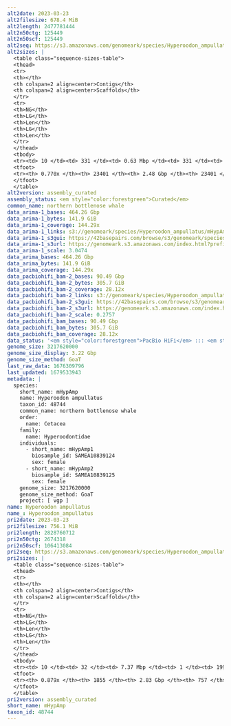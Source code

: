 ```yaml
---
alt2date: 2023-03-23
alt2filesize: 678.4 MiB
alt2length: 2477781444
alt2n50ctg: 125449
alt2n50scf: 125449
alt2seq: https://s3.amazonaws.com/genomeark/species/Hyperoodon_ampullatus/mHypAmp2/assembly_curated/mHypAmp2.alt.cur.20230323.fasta.gz
alt2sizes: |
  <table class="sequence-sizes-table">
  <thead>
  <tr>
  <th></th>
  <th colspan=2 align=center>Contigs</th>
  <th colspan=2 align=center>Scaffolds</th>
  </tr>
  <tr>
  <th>NG</th>
  <th>LG</th>
  <th>Len</th>
  <th>LG</th>
  <th>Len</th>
  </tr>
  </thead>
  <tbody>
  <tr><td> 10 </td><td> 331 </td><td> 0.63 Mbp </td><td> 331 </td><td> 0.63 Mbp </td></tr>  <tr><td> 20 </td><td> 997 </td><td> 392.69 Kbp </td><td> 997 </td><td> 392.69 Kbp </td></tr>  <tr><td> 30 </td><td> 1982 </td><td> 274.76 Kbp </td><td> 1982 </td><td> 274.76 Kbp </td></tr>  <tr><td> 40 </td><td> 3390 </td><td> 190.50 Kbp </td><td> 3390 </td><td> 190.50 Kbp </td></tr>  <tr style="background-color:#cccccc;"><td> 50 </td><td> 5467 </td><td> 125.45 Kbp </td><td> 5467 </td><td> 125.45 Kbp </td></tr>  <tr><td> 60 </td><td> 8775 </td><td> 76.03 Kbp </td><td> 8775 </td><td> 76.03 Kbp </td></tr>  <tr><td> 70 </td><td> 14751 </td><td> 37.80 Kbp </td><td> 14751 </td><td> 37.80 Kbp </td></tr>  <tr><td> 80 </td><td> 0 </td><td>  </td><td> 0 </td><td>  </td></tr>  <tr><td> 90 </td><td> 0 </td><td>  </td><td> 0 </td><td>  </td></tr>  <tr><td> 100 </td><td> 0 </td><td>  </td><td> 0 </td><td>  </td></tr>  </tbody>
  <tfoot>
  <tr><th> 0.770x </th><th> 23401 </th><th> 2.48 Gbp </th><th> 23401 </th><th> 2.48 Gbp </th></tr>
  </tfoot>
  </table>
alt2version: assembly_curated
assembly_status: <em style="color:forestgreen">Curated</em>
common_name: northern bottlenose whale
data_arima-1_bases: 464.26 Gbp
data_arima-1_bytes: 141.9 GiB
data_arima-1_coverage: 144.29x
data_arima-1_links: s3://genomeark/species/Hyperoodon_ampullatus/mHypAmp1/genomic_data/arima/<br>
data_arima-1_s3gui: https://42basepairs.com/browse/s3/genomeark/species/Hyperoodon_ampullatus/mHypAmp1/genomic_data/arima/
data_arima-1_s3url: https://genomeark.s3.amazonaws.com/index.html?prefix=species/Hyperoodon_ampullatus/mHypAmp1/genomic_data/arima/
data_arima-1_scale: 3.0474
data_arima_bases: 464.26 Gbp
data_arima_bytes: 141.9 GiB
data_arima_coverage: 144.29x
data_pacbiohifi_bam-2_bases: 90.49 Gbp
data_pacbiohifi_bam-2_bytes: 305.7 GiB
data_pacbiohifi_bam-2_coverage: 28.12x
data_pacbiohifi_bam-2_links: s3://genomeark/species/Hyperoodon_ampullatus/mHypAmp2/genomic_data/pacbio_hifi/<br>
data_pacbiohifi_bam-2_s3gui: https://42basepairs.com/browse/s3/genomeark/species/Hyperoodon_ampullatus/mHypAmp2/genomic_data/pacbio_hifi/
data_pacbiohifi_bam-2_s3url: https://genomeark.s3.amazonaws.com/index.html?prefix=species/Hyperoodon_ampullatus/mHypAmp2/genomic_data/pacbio_hifi/
data_pacbiohifi_bam-2_scale: 0.2757
data_pacbiohifi_bam_bases: 90.49 Gbp
data_pacbiohifi_bam_bytes: 305.7 GiB
data_pacbiohifi_bam_coverage: 28.12x
data_status: '<em style="color:forestgreen">PacBio HiFi</em> ::: <em style="color:forestgreen">Arima</em>'
genome_size: 3217620000
genome_size_display: 3.22 Gbp
genome_size_method: GoaT
last_raw_data: 1676309796
last_updated: 1679533943
metadata: |
  species:
    short_name: mHypAmp
    name: Hyperoodon ampullatus
    taxon_id: 48744
    common_name: northern bottlenose whale
    order:
      name: Cetacea
    family:
      name: Hyperoodontidae
    individuals:
      - short_name: mHypAmp1
        biosample_id: SAMEA10839124
        sex: female
      - short_name: mHypAmp2
        biosample_id: SAMEA10839125
        sex: female
    genome_size: 3217620000
    genome_size_method: GoaT
    project: [ vgp ]
name: Hyperoodon ampullatus
name_: Hyperoodon_ampullatus
pri2date: 2023-03-23
pri2filesize: 756.1 MiB
pri2length: 2828760712
pri2n50ctg: 2674318
pri2n50scf: 106413084
pri2seq: https://s3.amazonaws.com/genomeark/species/Hyperoodon_ampullatus/mHypAmp2/assembly_curated/mHypAmp2.pri.cur.20230323.fasta.gz
pri2sizes: |
  <table class="sequence-sizes-table">
  <thead>
  <tr>
  <th></th>
  <th colspan=2 align=center>Contigs</th>
  <th colspan=2 align=center>Scaffolds</th>
  </tr>
  <tr>
  <th>NG</th>
  <th>LG</th>
  <th>Len</th>
  <th>LG</th>
  <th>Len</th>
  </tr>
  </thead>
  <tbody>
  <tr><td> 10 </td><td> 32 </td><td> 7.37 Mbp </td><td> 1 </td><td> 199.77 Mbp </td></tr>  <tr><td> 20 </td><td> 83 </td><td> 5.60 Mbp </td><td> 3 </td><td> 176.60 Mbp </td></tr>  <tr><td> 30 </td><td> 147 </td><td> 4.58 Mbp </td><td> 5 </td><td> 147.16 Mbp </td></tr>  <tr><td> 40 </td><td> 226 </td><td> 3.49 Mbp </td><td> 7 </td><td> 117.53 Mbp </td></tr>  <tr style="background-color:#cccccc;"><td> 50 </td><td> 331 </td><td style="background-color:#88ff88;"> 2.67 Mbp </td><td> 10 </td><td style="background-color:#88ff88;"> 106.41 Mbp </td></tr>  <tr><td> 60 </td><td> 469 </td><td> 2.00 Mbp </td><td> 13 </td><td> 90.64 Mbp </td></tr>  <tr><td> 70 </td><td> 661 </td><td> 1.40 Mbp </td><td> 17 </td><td> 78.29 Mbp </td></tr>  <tr><td> 80 </td><td> 967 </td><td> 0.78 Mbp </td><td> 51 </td><td> 1.87 Mbp </td></tr>  <tr><td> 90 </td><td> 0 </td><td>  </td><td> 0 </td><td>  </td></tr>  <tr><td> 100 </td><td> 0 </td><td>  </td><td> 0 </td><td>  </td></tr>  </tbody>
  <tfoot>
  <tr><th> 0.879x </th><th> 1855 </th><th> 2.83 Gbp </th><th> 757 </th><th> 2.83 Gbp </th></tr>
  </tfoot>
  </table>
pri2version: assembly_curated
short_name: mHypAmp
taxon_id: 48744
---
```


